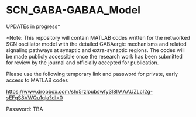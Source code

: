 # SCN_GABA-GABAA_Model

UPDATEs in progress*  

*Note: This repository will contain MATLAB codes written for the networked SCN oscillator model with the detailed GABAergic mechanisms and related signaling pathways at synaptic and extra-synaptic regions. The codes will be made publicly accessible once the research work has been submitted for review by the journal and officially accepted for publication.



Please use the following temporary link and password for private, early access to MATLAB codes

https://www.dropbox.com/sh/5rzlpubswfy3l8l/AAAUZLcI2g-sEFqS8VWQu1qla?dl=0 

Password: TBA
